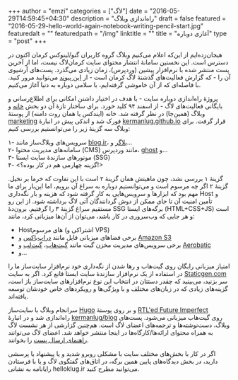 +++
author = "emzi"
categories = ["لاگ"]
date = "2016-05-29T14:59:45+04:30"
description = "راه‌اندازی وبلاگ"
draft = false
featured = "2016-05-29-hello-world-again-notebook-writing-pencil-start.jpg"
featuredalt = ""
featuredpath = "/img"
linktitle = ""
title = "آغازی دوباره"
type = "post"
+++

هیجان‌زده‌ایم از این‌که اعلام می‌کنیم وبلاگ گروه کاربران گنو/لینوکس کرمان اکنون در دسترس است. این نخستین سامانهٔ انتشار محتوای سایت کرمان‌لاگ نیست، اما از آخرین پست منتشر شده با نرم‌افزار پیشین (وردپرس)، زمان زیادی می‌گذرد. پست‌های آرشیوی آن را - که گزارش فعالیت‌های گذشتهٔ لاگ کرمان است - از [این پیوند](http://web.archive.org/web/20140118203056/klug.ir) می‌توانید مرور کنید. با فاصله‌ای که از آن خاموشی گرفته‌ایم، با سلامی دوباره به دنیا آغاز می‌کنیم.

<!--more-->

پروژهٔ راه‌اندازی دوباره سایت - با هدف در اختیار داشتن امکانی برای اطلاع‌رسانی و بایگانی فعالیت‌های لاگ - از اسفند ۹۴ کلید خورد. برای ساختار تازهٔ آن دو بخش [خانه](/) و وبلاگ (همین‌جا) در نظر گرفته شد. خانه (ایندکس یا همان روت دامنه) از پوستهٔ [marketing](http://purecss.io/layouts/marketing/) فورک شد و اندکی پیش در انبارهٔ [kermanlug.github.io](https://github.com/kermanlug/kermanlug.github.io) قرار گرفت. برای وبلاگ سه گزینهٔ زیر را می‌توانستیم بررسی کنیم:

۱- سرویس‌های وبلاگ‌ساز مانند [blog.ir](http://blog.ir)، [بلاگر](http://blogger.com) و...<br>
۲- سامانه‌های مدیریت محتوا (CMS) مانند وردپرس، [ghost](https://ghost.org/developers) و...<br>
۳- موتورهای سازندهٔ سایت ایستا (SSG)<br>
۴- <گزینه چهارمی هم در کار بوده؟!>

گزینهٔ ۱ بررسی نشد، چون ماهیتش همان گزینهٔ ۲ است با این تفاوت که خرما بر نخیل. گزینهٔ ۲ اگر چه مرسوم است و می‌توانستیم دوباره به سراغ آن برویم، اما این‌بار برای ما مهم بود که ابزارها و سرویس‌هایی به کار گرفته شود که هزینه و بار نگه‌داری Host و تأمین امنیت آن تا جای ممکن از دوش گردانندگان آتی لاگ برداشته شود. از این رو مستقیم سراغ گزینهٔ ۳ را گرفتیم. برون‌دهٔ SSG برگه‌‌های ایستا (HTML+CSS+JS) است و هر جایی که وب‌سروری در کار باشد، می‌توان از آن‌ها میزبانی کرد، مانند:<br>

- Hostهای مرسوم (اشتراکی و VPS)
- برخی فضاهای میزبانی فایل مانند [دراپ‌باکس](https://dropbox.com) و [Amazon S3](http://docs.aws.amazon.com/AmazonS3/latest/dev/WebsiteHosting.html)
- برخی سرویس‌های مدیریت مخزن گیت مانند [گیت‌هاب](https://pages.github.com)، [گیت‌لب](http://docs.gitlab.com/ee/pages/README.html) و [Aerobatic](https://www.aerobatic.com/) 
- و...

امتیاز میزبانی رایگان روی گیت‌هاب و رها شدن از نگه‌داری خود نرم‌افزار سایت‌ساز ما را در استفاده از یک نرم‌افزار سازندهٔ سایت ایستا قانع کرد. اگر به سایت [Staticgen.com](http://Staticgen.com) سر بزنید، می‌بینید که چقدر دستتان در انتخاب این نوع نرم‌افزارهای سایت‌ساز باز است، گزینه‌های زیادی که در زبان‌های مختلف و با ویژگی‌ها و رویکردهای خاص خودشان توسعه یافته‌اند.

سرانجام وبلاگ با سایت‌ساز [Hugo](https://gohugo.io) و بر روی پوستهٔ [RTL'ed Future Imperfect](https://github.com/samsam-ahmadi/hugo-future-imperfect-rtl) راه‌اندازی شد و در انبارهٔ [kermanlug/blog](https://github.com/kermanlug/blog) روی گیت‌هاب میزبانی می‌شود. پست‌های وبلاگ، دست‌نوشته‌ها و ترجمه‌های اعضای لاگ است. هم‌چنین گزارشی از هر نشست لاگ به همراه محتوای ارائه‌ها/کارگاه‌ها در اینجا منتشر خواهد شد. اعضای لاگ می‌توانند [راهنمای ارسال پست](https://github.com/kermanlug/blog/blob/master/README.md#posts) را بخوانند.

اگر در کار با بخش‌های مختلف سایت با مشکلی روبرو شدید و یا پیشنهاد یا پرسشی دارید، در بخش دیدگاه‌های پایین همین برگه، در اتاق‌های گفتگوی لاگ و یا با فرستادن رایانامه به نشانی hello<i class="fa fa-at"></i>klug.ir می‌توانید مطرح کنید.